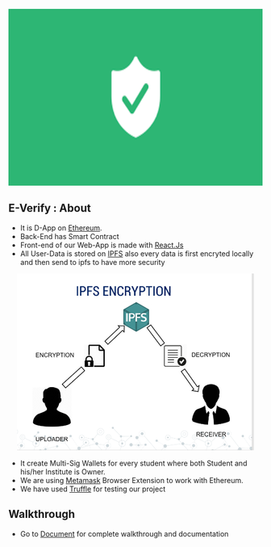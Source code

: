 <p align="center">
 <img height=350px  src="./img/verify.png" >
</p>

##  E-Verify : About
- It is D-App on [Ethereum](https://www.ethereum.org/).
- Back-End has Smart Contract 
- Front-end of our Web-App is made with [React.Js](https://github.com/facebook/create-react-app) 
- All User-Data is stored on [IPFS](https://ipfs.io/) also every data is first encryted locally and then send to ipfs to have more security
<p align="center">
 <img height=350px  src="./img/screens/encryt.PNG" >
</p>

- It create Multi-Sig Wallets for every student where both Student and his/her Institute is Owner.
- We are using [Metamask](https://metamask.io/) Browser Extension to work with Ethereum.
- We have used [Truffle](https://www.trufflesuite.com/) for testing our project

## Walkthrough
- Go to [Document](https://docs.google.com/document/d/1zlCLq1vHw5JCTFnyKbWK6TXB7Pfw9P94yeEHhqo5eJo/edit?usp=sharing) for complete walkthrough and documentation
